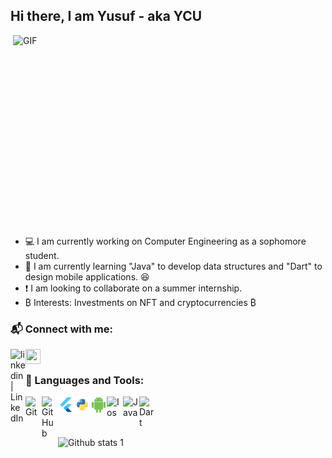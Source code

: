 
## Hi there, I am Yusuf - aka YCU
<img align="right" alt="GIF" src="https://mir-s3-cdn-cf.behance.net/project_modules/disp/c0d6ec104884591.5f6cab1f1a1c7.gif" width="500" height="320" />


- :computer: I am currently working on Computer Engineering as a sophomore student.
- :notebook: I am currently learning "Java" to develop data structures and "Dart" to design mobile applications. :satisfied:
- :exclamation: I am looking to collaborate on a summer internship.
- ₿ Interests: Investments on NFT and cryptocurrencies ₿


### :mailbox_with_mail: Connect with me:

[<img align="left" alt="linkedin | LinkedIn" width="24px" src="https://raw.githubusercontent.com/peterthehan/peterthehan/master/assets/linkedin.svg" />][linkedin]
[<img align="left" height="24" width="24" src="https://cdn-icons-png.flaticon.com/512/174/174855.png" />][instagram]


<br />


[instagram]: https://www.instagram.com/yculusoy/
[linkedin]: https://www.linkedin.com/in/yusufcan-ulusoy-ab7660199/


### 🔧 Languages and Tools:

[<img align="left" alt="Git" width="26px" 
src="https://upload.wikimedia.org/wikipedia/commons/thumb/3/3f/Git_icon.svg/1024px-Git_icon.svg.png" />][git]
[<img align="left" alt="GitHub" width="26px" 
src="https://github.githubassets.com/images/modules/logos_page/GitHub-Mark.png" />][github]
[<img align="left" alt="Flutter" width="26px" 
src="https://raw.githubusercontent.com/github/explore/cebd63002168a05a6a642f309227eefeccd92950/topics/flutter/flutter.png" />][flutter]
[<img align="left" alt="Python" width="26px" 
src="https://raw.githubusercontent.com/github/explore/cebd63002168a05a6a642f309227eefeccd92950/topics/python/python.png" />][python]
[<img align="left" alt="Android" width="26px" 
src="https://raw.githubusercontent.com/github/explore/80688e429a7d4ef2fca1e82350fe8e3517d3494d/topics/android/android.png" />][android]
[<img align="left" alt="Ios" width="26px" 
src="https://cdn0.iconfinder.com/data/icons/flat-round-system/512/apple-512.png" />][ios]
[<img align="left" alt="Java" width="26px" 
src="https://icon-library.com/images/java-icon-images/java-icon-images-0.jpg" />][java]
[<img align="left" alt="Dart" width="26px" 
src="https://seeklogo.com/images/D/dart-logo-FDA1939EC4-seeklogo.com.png" />][dart]


<br />

[flutter]: https://flutter.dev/
[git]: https://git-scm.com/
[android]: https://www.android.com/
[github]: https://github.com/yusufcan-07/
[python]: https://www.python.org/
[ios]: https://www.apple.com/ios/ios-15/
[dart]: https://dart.dev/
[java]: https://www.java.com/en/

<br />
<br />

![Github stats 1](https://github-readme-stats.vercel.app/api?username=yusufcan-07&show_icons=true&theme=blue-green) 

